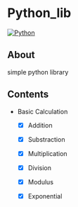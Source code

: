 # Python_lib

[![Python](https://img.shields.io/badge/Python_3.8.10-tested-green)]()
## About
simple python library
## Contents

* Basic Calculation
  - [x] Addition
  - [X] Substraction
  - [X] Multiplication
  - [x] Division
  - [x] Modulus
  - [x] Exponential     
  
